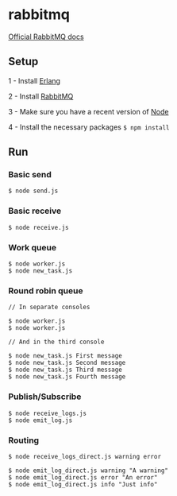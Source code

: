 # rabbitmq

[Official RabbitMQ docs](https://www.rabbitmq.com/getstarted.html)

## Setup

1 - Install [Erlang](http://www.erlang.org/downloads)

2 - Install [RabbitMQ](https://www.rabbitmq.com/download.html)

3 - Make sure you have a recent version of [Node](https://nodejs.org/en/)

4 - Install the necessary packages `$ npm install`

## Run

### Basic send

```
$ node send.js
```

### Basic receive

```
$ node receive.js
```

### Work queue 

```
$ node worker.js
$ node new_task.js
```

### Round robin queue

```
// In separate consoles

$ node worker.js
$ node worker.js

// And in the third console

$ node new_task.js First message
$ node new_task.js Second message
$ node new_task.js Third message
$ node new_task.js Fourth message
```

### Publish/Subscribe

```
$ node receive_logs.js
$ node emit_log.js
```

### Routing

```
$ node receive_logs_direct.js warning error

$ node emit_log_direct.js warning "A warning"
$ node emit_log_direct.js error "An error"
$ node emit_log_direct.js info "Just info"
```
